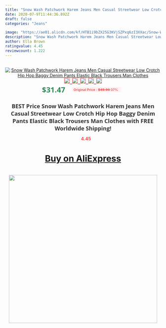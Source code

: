 ```yaml
---
title: "Snow Wash Patchwork Harem Jeans Men Casual Streetwear Low Crotch Hip Hop Baggy Denim Pants Elastic Black Trousers Man Clothes"
date: 2020-07-9T11:44:36.892Z
draft: false
categories: "Jeans"

image: "https://ae01.alicdn.com/kf/HTB1i9bZX25G3KVjSZPxq6zI3XXac/Snow-Wash-Patchwork-Harem-Jeans-Men-Casual-Streetwear-Low-Crotch-Hip-Hop-Baggy-Denim-Pants-Elastic.jpg"
description: "Snow Wash Patchwork Harem Jeans Men Casual Streetwear Low Crotch Hip Hop Baggy Denim Pants Elastic Black Trousers Man Clothes"
author: Ella Brown
ratingvalue: 4.45
reviewcount: 1.222
---
```

<br>
<div style="text-align: center;">
<a href="https://s.click.aliexpress.com/e/_AsHcHB" target="_blank" rel="nofollow noopener noreferrer"><img alt="Snow Wash Patchwork Harem Jeans Men Casual Streetwear Low Crotch Hip Hop Baggy Denim Pants Elastic Black Trousers Man Clothes" class="magnifier-image" src="https://ae01.alicdn.com/kf/HTB1i9bZX25G3KVjSZPxq6zI3XXac/Snow-Wash-Patchwork-Harem-Jeans-Men-Casual-Streetwear-Low-Crotch-Hip-Hop-Baggy-Denim-Pants-Elastic.jpg_640x640.jpg">
<br>
<img style="border:1px solid salmon" src="https://ae01.alicdn.com/kf/HTB1i9bZX25G3KVjSZPxq6zI3XXac/Snow-Wash-Patchwork-Harem-Jeans-Men-Casual-Streetwear-Low-Crotch-Hip-Hop-Baggy-Denim-Pants-Elastic.jpg_120x120.jpg">&nbsp;&nbsp;<img style="border:1px solid salmon" src="https://ae01.alicdn.com/kf/HTB1kkn9XW1s3KVjSZFAq6x_ZXXaR/Snow-Wash-Patchwork-Harem-Jeans-Men-Casual-Streetwear-Low-Crotch-Hip-Hop-Baggy-Denim-Pants-Elastic.jpg_120x120.jpg">&nbsp;&nbsp;<img style="border:1px solid salmon" src="https://ae01.alicdn.com/kf/HTB15Rn0X.KF3KVjSZFEq6xExFXau/Snow-Wash-Patchwork-Harem-Jeans-Men-Casual-Streetwear-Low-Crotch-Hip-Hop-Baggy-Denim-Pants-Elastic.jpg_120x120.jpg">&nbsp;&nbsp;<img style="border:1px solid salmon" src="https://ae01.alicdn.com/kf/HTB1kADZX3mH3KVjSZKzq6z2OXXaR/Snow-Wash-Patchwork-Harem-Jeans-Men-Casual-Streetwear-Low-Crotch-Hip-Hop-Baggy-Denim-Pants-Elastic.jpg_120x120.jpg">&nbsp;&nbsp;<img style="border:1px solid salmon" src="https://ae01.alicdn.com/kf/HTB1cvf0X2WG3KVjSZFgq6zTspXab/Snow-Wash-Patchwork-Harem-Jeans-Men-Casual-Streetwear-Low-Crotch-Hip-Hop-Baggy-Denim-Pants-Elastic.jpg_120x120.jpg"></a></div><br0>
<div style="text-align: center;"><span style="background-color: white; border: 0px; box-sizing: border-box; color: seagreen; display: inline-block; font-family: &quot;open sans&quot; , &quot;arial&quot; , &quot;helvetica&quot; , sans-serif , &quot;heiti&quot;; font-size: 24px; font-stretch: inherit; font-weight: 700; line-height: inherit; margin: 0px 10px 0px 0px; padding: 0px; vertical-align: middle;">$31.47 </span>
<span style="background: rgb(255 , 241 , 241); border-radius: 3px; border: 0px; box-sizing: border-box; color: #ff4747; display: inline-block; font-family: inherit; font-size: 12px; font-stretch: inherit; font-style: inherit; font-variant: inherit; font-weight: 600; line-height: inherit; margin: 0px; padding: 2px 5px; transform: scale(0.9); vertical-align: middle;">Original Price : <b style="text-decoration: line-through;">$49.96 </b> 37%&nbsp;&nbsp;</span></div>
<h1 style="color: #333333; display: inline-block; font-family: &quot;open sans&quot; , &quot;arial&quot; , &quot;helvetica&quot; , sans-serif , &quot;heiti&quot;; font-size: 18px; font-stretch: inherit; font-weight: 700; text-align: center;">BEST Price Snow Wash Patchwork Harem Jeans Men Casual Streetwear Low Crotch Hip Hop Baggy Denim Pants Elastic Black Trousers Man Clothes with FREE Worldwide Shipping!</h1>
<div style="color: #ff4747; text-align: center;">
<img src="https://4.bp.blogspot.com/-M0ZcTcb-5uY/XleCXlxnR4I/AAAAAAAAAEc/OrjgMkXV1oMQFaCRZj5HQwOCBcu3w1FegCPcBGAYYCw/s1600/star.png" style="height: 15px;">&nbsp;<b>4.45</b></div>
<div class="button_cont" align="center"><a class="buynow_a" href="https://s.click.aliexpress.com/e/_AsHcHB" target="_blank" rel="nofollow noopener noreferrer"><H1>Buy on AliExpress</H1></a></div><br>
<div class="separator" style="clear: both; text-align: center;">
<img src="https://lh3.googleusercontent.com/-pTy5HemUv9M/XlePHvY0dAI/AAAAAAAAAE4/0nX5iRUoIWY8eMW9Dpxeirr157OZliDIgCLcBGAsYHQ/s1600/badge.gif" width="480">
</div>
